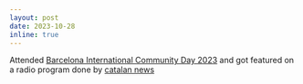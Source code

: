```yaml
---
layout: post
date: 2023-10-28
inline: true
---
```

Attended [Barcelona International Community Day 2023](https://www.barcelona.cat/internationalwelcome/en/barcelona-international-community-day-2023) and got featured on a radio program done by [catalan news](https://www.catalannews.com/in-depth/item/is-it-hard-to-integrate-into-society-in-barcelona-as-an-expat)